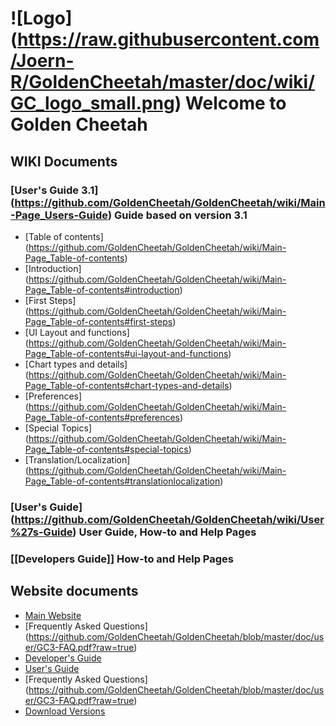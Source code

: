 # ![Logo] (https://raw.githubusercontent.com/Joern-R/GoldenCheetah/master/doc/wiki/GC_logo_small.png) Welcome to Golden Cheetah

## WIKI Documents

### [User's Guide 3.1] (https://github.com/GoldenCheetah/GoldenCheetah/wiki/Main-Page_Users-Guide) Guide based on version 3.1
  * [Table of contents] (https://github.com/GoldenCheetah/GoldenCheetah/wiki/Main-Page_Table-of-contents) 
  * [Introduction] (https://github.com/GoldenCheetah/GoldenCheetah/wiki/Main-Page_Table-of-contents#introduction)
  * [First Steps] (https://github.com/GoldenCheetah/GoldenCheetah/wiki/Main-Page_Table-of-contents#first-steps)
  * [UI Layout and functions] (https://github.com/GoldenCheetah/GoldenCheetah/wiki/Main-Page_Table-of-contents#ui-layout-and-functions)
  * [Chart types and details] (https://github.com/GoldenCheetah/GoldenCheetah/wiki/Main-Page_Table-of-contents#chart-types-and-details)
  * [Preferences] (https://github.com/GoldenCheetah/GoldenCheetah/wiki/Main-Page_Table-of-contents#preferences)
  * [Special Topics] (https://github.com/GoldenCheetah/GoldenCheetah/wiki/Main-Page_Table-of-contents#special-topics)
  * [Translation/Localization] (https://github.com/GoldenCheetah/GoldenCheetah/wiki/Main-Page_Table-of-contents#translationlocalization)

### [User's Guide] (https://github.com/GoldenCheetah/GoldenCheetah/wiki/User%27s-Guide) User Guide, How-to and Help Pages
### [[Developers Guide]] How-to and Help Pages

## Website documents
* [Main Website](http://www.goldencheetah.org/)
* [Frequently Asked Questions] (https://github.com/GoldenCheetah/GoldenCheetah/blob/master/doc/user/GC3-FAQ.pdf?raw=true)
* [Developer's Guide](http://www.goldencheetah.org/developers-guide.html)
* [User's Guide](http://www.goldencheetah.org/users-guide.html)
* [Frequently Asked Questions] (https://github.com/GoldenCheetah/GoldenCheetah/blob/master/doc/user/GC3-FAQ.pdf?raw=true)
* [Download Versions](http://www.goldencheetah.org/download.html)
